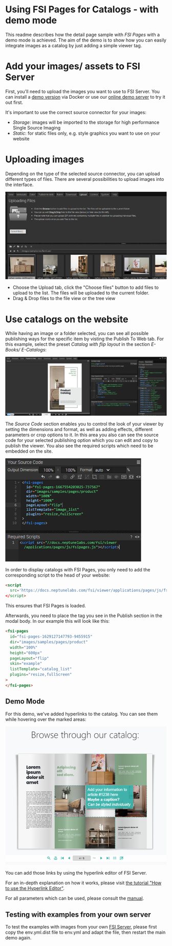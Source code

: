 # Using FSI Pages for Catalogs - with demo mode

This readme describes how the detail page sample with *FSI Pages* with a demo mode is achieved.
The aim of the demo is to show how you can easily integrate images as a catalog by just adding
a simple viewer tag.

# Add your images/ assets to FSI Server

First, you'll need to upload the images you want to use to FSI Server.
You can install a [demo version](https://www.neptunelabs.com/get/) via Docker or use our [online demo server](https://demo.fsi-server.com/fsi/interface/) to try it out first.

It's important to use the correct source connector for your images:

- *Storage*: images will be imported to the storage for high performance Single Source Imaging
- *Static*: for static files only, e.g. style graphics you want to use on your website

# Uploading images

Depending on the type of the selected source connector, you can upload different types of files. There are several possibilities to upload images into the interface.

![Config Image](readme-pages1.png)

- Choose the Upload tab, click the "Choose files" button to add files to upload to the list. The files will be uploaded to the current folder.
- Drag & Drop files to the file view or the tree view

# Use catalogs on the website

While having an image or a folder selected, you can see all possible publishing ways for the specific item by visting the Publish To Web tab.
For this example, select the preset *Catalog with flip layout* in the section *E-Books/ E-Catalogs*:

![Config Image](readme-pages-1.png)

The *Source Code* section enables you to control the look of your viewer by setting the dimensions and format, as well as adding effects, different parameters or crop options to it.
In this area you also can see the source code for your selected publishing option which you can edit and copy to publish the viewer.
You also see the required scripts which need to be embedded on the site.

![Config Image](readme-pages-2.png)

In order to display catalogs with FSI Pages, you only need to add the corresponding script
to the head of your website:

```html
<script
  src='https://docs.neptunelabs.com/fsi/viewer/applications/pages/js/fsipages.js'
</script>
```
This ensures that FSI Pages is loaded.

Afterwards, you need to place the *<fsi-pages>* tag you see in the Publish section in the modal body.
In our example this will look like this:

```html
<fsi-pages
  id="fsi-pages-1629127147793-9455915"
  dir="images/samples/pages/product"
  width="100%"
  height="600px"
  pageLayout="flip"
  skin="example"
  listTemplate="catalog_list"
  plugins="resize,fullScreen"
>
</fsi-pages>
```

## Demo Mode

For this demo, we've added hyperlinks to the catalog. You can see them while hovering over the marked areas:

![Config Image](readme-pages.png)

You can add those links by using the hyperlink editor of FSI Server.

For an in-depth explanation on how it works, please visit [the tutorial "How to use the Hyperlink Editor"](https://www.neptunelabs.com/fsi-pages-js/how-to-use-the-hyperlink-editor/).

For all parameters which can be used, please consult the [manual](https://docs.neptunelabs.com/fsi-viewer/latest/fsi-pages).

## Testing with examples from your own server

To test the examples with images from your own [FSI Server](https://www.neptunelabs.com/fsi-server/), please first copy the env.yml.dist file to env.yml and adapt the file, then restart the main demo again.
